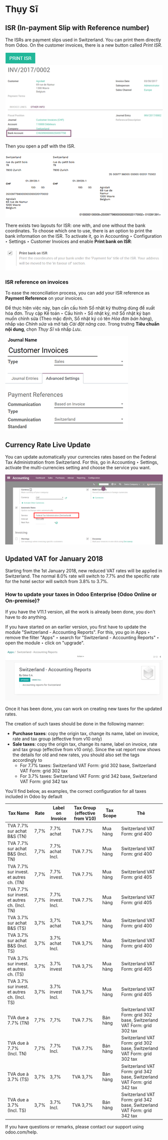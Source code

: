 # Thụy Sĩ

## ISR (In-payment Slip with Reference number)

The ISRs are payment slips used in Switzerland. You can print them
directly from Odoo. On the customer invoices, there is a new button
called *Print ISR*.

![image](switzerland/switzerland00.png)![image](switzerland/switzerland01.png)

Then you open a pdf with the ISR.

![image](switzerland/switzerland02.png)

There exists two layouts for ISR: one with, and one without the bank
coordinates. To choose which one to use, there is an option to print the
bank information on the ISR. To activate it, go in
Accounting ‣ Configuration ‣ Settings ‣ Customer Invoices
and enable **Print bank on ISR**:

![image](switzerland/switzerland03.png)

### ISR reference on invoices

To ease the reconciliation process, you can add your ISR reference as **Payment Reference** on your
invoices.

Để thực hiện việc này, bạn cần cấu hình Sổ nhật ký thường dùng để xuất hóa đơn. Truy cập Kế toán ‣ Cấu hình ‣ Sổ nhật ký, mở Sổ nhật ký bạn muốn chỉnh sửa (Theo mặc định, Sổ nhật ký có tên *Hóa đơn bán hàng*), nhấp vào *Chỉnh sửa* và mở tab *Cài đặt nâng cao*. Trong trường **Tiêu chuẩn nội dung**, chọn *Thụy Sĩ* và nhấp *Lưu*.

![Configure your Journal to display your ISR as payment reference on your invoices in Odoo](switzerland/switzerland-isr-reference.png)

## Currency Rate Live Update

You can update automatically your currencies rates based on the Federal
Tax Administration from Switzerland. For this, go in
Accounting ‣ Settings, activate the multi-currencies setting and choose the service
you want.

![image](switzerland/switzerland04.png)

## Updated VAT for January 2018

Starting from the 1st January 2018, new reduced VAT rates will be
applied in Switzerland. The normal 8.0% rate will switch to 7.7% and the
specific rate for the hotel sector will switch from 3.8% to 3.7%.

### How to update your taxes in Odoo Enterprise (Odoo Online or On-premise)?

If you have the V11.1 version, all the work is already been done, you
don't have to do anything.

If you have started on an earlier version, you first have to update the
module "Switzerland - Accounting Reports". For this, you go in
Apps ‣ remove the filter "Apps" ‣ search for "Switzerland - Accounting Reports" ‣ open the module ‣ click on "upgrade".

![image](switzerland/switzerland05.png)

Once it has been done, you can work on creating new taxes for the
updated rates.

The creation of such taxes should be done in the following manner:

- **Purchase taxes**: copy the origin tax, change its name, label on
  invoice, rate and tax group (effective from v10 only)
- **Sale taxes**: copy the origin tax, change its name, label on
  invoice, rate and tax group (effective from v10 only). Since the
  vat report now shows the details for old and new rates, you
  should also set the tags accordingly to
  - For 7.7% taxes: Switzerland VAT Form: grid 302 base, Switzerland
    VAT Form: grid 302 tax
  - For 3.7% taxes: Switzerland VAT Form: grid 342 base, Switzerland
    VAT Form: grid 342 tax

You'll find below, as examples, the correct configuration for all taxes
included in Odoo by default

| **Tax Name**                                  | **Rate**   | **Label on Invoice**   | **Tax Group (effective from V10)**   | **Tax Scope**   | **Thẻ**                                                                 |
|-----------------------------------------------|------------|------------------------|--------------------------------------|-----------------|-------------------------------------------------------------------------|
| TVA 7.7% sur achat B&S (TN)                   | 7,7%       | 7.7% achat             | TVA 7.7%                             | Mua hàng        | Switzerland VAT Form: grid 400                                          |
| TVA 7.7% sur achat B&S (Incl. TN)             | 7,7%       | 7.7% achat Incl.       | TVA 7.7%                             | Mua hàng        | Switzerland VAT Form: grid 400                                          |
| TVA 7.7% sur invest. et autres ch. (TN)       | 7,7%       | 7.7% invest.           | TVA 7.7%                             | Mua hàng        | Switzerland VAT Form: grid 405                                          |
| TVA 7.7% sur invest. et autres ch. (Incl. TN) | 7,7%       | 7.7% invest. Incl.     | TVA 7.7%                             | Mua hàng        | Switzerland VAT Form: grid 405                                          |
| TVA 3.7% sur achat B&S (TS)                   | 3,7%       | 3,7% achat             | TVA 3,7%                             | Mua hàng        | Switzerland VAT Form: grid 400                                          |
| TVA 3.7% sur achat B&S (Incl. TS)             | 3,7%       | 3.7% achat Incl.       | TVA 3,7%                             | Mua hàng        | Switzerland VAT Form: grid 400                                          |
| TVA 3.7% sur invest. et autres ch. (TS)       | 3,7%       | 3.7% invest            | TVA 3,7%                             | Mua hàng        | Switzerland VAT Form: grid 405                                          |
| TVA 3.7% sur invest. et autres ch. (Incl. TS) | 3,7%       | 3.7% invest Incl.      | TVA 3,7%                             | Mua hàng        | Switzerland VAT Form: grid 405                                          |
| TVA due a 7.7% (TN)                           | 7,7%       | 7,7%                   | TVA 7.7%                             | Bán hàng        | Switzerland VAT Form: grid 302 base, Switzerland VAT Form: grid 302 tax |
| TVA due à 7.7% (Incl. TN)                     | 7,7%       | 7.7% Incl.             | TVA 7.7%                             | Bán hàng        | Switzerland VAT Form: grid 302 base, Switzerland VAT Form: grid 302 tax |
| TVA due à 3.7% (TS)                           | 3,7%       | 3,7%                   | TVA 3,7%                             | Bán hàng        | Switzerland VAT Form: grid 342 base, Switzerland VAT Form: grid 342 tax |
| TVA due a 3.7% (Incl. TS)                     | 3,7%       | 3.7% Incl.             | TVA 3,7%                             | Bán hàng        | Switzerland VAT Form: grid 342 base, Switzerland VAT Form: grid 342 tax |

If you have questions or remarks, please contact our support using
odoo.com/help.
